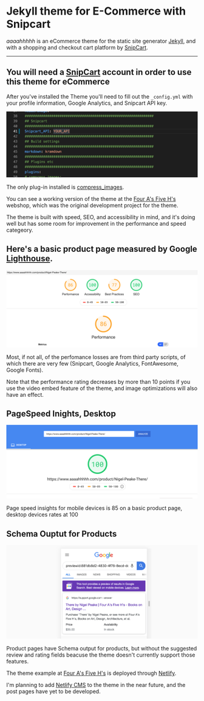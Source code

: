 # Jekyll theme for E-Commerce with Snipcart 
_aaaahhhhh_ is an eCommerce theme for the static site generator [Jekyll](https://jekyllrb.com/), and with a shopping and checkout cart platform by [SnipCart](https://snipcart.com/).

---
## You will need a [SnipCart](https://snipcart.com/) account in order to use this theme for eCommerce


After you've installed the Theme you'll need to fill out the `_config.yml` with your profile information, Google Analytics, and Snipcart API key.

![Lighthouse](/assets/readme/snipcart_api.png)


The only plug-in installed is [compress_images](https://github.com/valerijaspasojevic/jekyll-compress-images).

You can see a working version of the theme at the [Four A's Five H's](https://www.aaaahhhhh.com/) webshop, which was the original development project for the theme.

The theme is built with speed, SEO, and accessibility in mind, and it's doing well but has some room for improvement in the performance and speed categeory. 

## Here's a basic product page measured by Google [Lighthouse](https://lighthouse-dot-webdotdevsite.appspot.com/lh/html?url=https://www.aaaahhhhh.com/).


![Lighthouse](/assets/readme/lightspeed-1.png)

 Most, if not all, of the perfomance losses are from third party scripts, of which there are very few (Snipcart, Google Analytics, FontAwesome, Google Fonts). 
 
 Note that the performance rating decreases by more than 10 points if you use the video embed feature of the theme, and image optimizations will also have an effect.


## PageSpeed Inights, Desktop

![page speed insights](/assets/readme/pagespeed.png)

Page speed insights for mobile devices is 85 on a basic product page, desktop devices rates at 100


## Schema Ouptut for Products

![Schema](/assets/readme/schema.png)

Product pages have Schema output for products, but without the suggested review and rating fields beacuse the theme doesn't currently support those features.

The theme example at [Four A's Five H's](https://www.aaaahhhhh.com/) is deployed through [Netlify](https://www.netlify.com/). 

I'm planning to add [Netlify CMS](https://www.netlifycms.org/) to the theme in the near future, and the post pages have yet to be developed.

